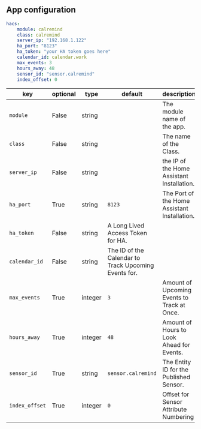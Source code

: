 ## App configuration

```yaml
hacs:
    module: calremind
    class: calremind
    server_ip: "192.168.1.122"
    ha_port: "8123"
    ha_token: "your HA token goes here"
    calendar_id: calendar.work
    max_events: 3
    hours_away: 48
    sensor_id: "sensor.calremind"
    index_offset: 0
```

key | optional | type | default | description
-- | -- | -- | -- | --
`module`   | False | string | | The module name of the app.
`class`    | False | string | | The name of the Class.
`server_ip`| False | string | | the IP of the Home Assistant Installation.
`ha_port`  | True  | string | `8123` | The Port of the Home Assistant Installation.
`ha_token` | False | string | A Long Lived Access Token for HA.
`calendar_id`| False | string | The ID of the Calendar to Track Upcoming Events for.
`max_events`| True | integer | `3` | Amount of Upcoming Events to Track at Once.
`hours_away`| True | integer | `48` | Amount of Hours to Look Ahead for Events.
`sensor_id` | True | string | `sensor.calremind` | The Entity ID for the Published Sensor.
`index_offset` | True | integer | `0` | Offset for Sensor Attribute Numbering

